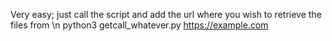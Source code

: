Very easy; just call the script and add the url where you wish to retrieve the files from \n
python3 getcall_whatever.py https://example.com
